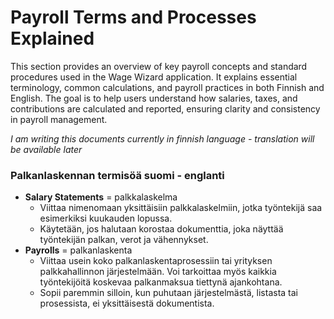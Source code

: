 # Payroll Terms and Processes Explained

This section provides an overview of key payroll concepts and standard procedures used in the Wage Wizard application. It explains essential terminology, common calculations, and payroll practices in both Finnish and English. The goal is to help users understand how salaries, taxes, and contributions are calculated and reported, ensuring clarity and consistency in payroll management.

*I am writing this documents currently in finnish language - translation will be available later*

### Palkanlaskennan termisöä suomi - englanti

- **Salary Statements** = palkkalaskelma
  - Viittaa nimenomaan yksittäisiin palkkalaskelmiin, jotka työntekijä saa esimerkiksi kuukauden lopussa.
  - Käytetään, jos halutaan korostaa dokumenttia, joka näyttää työntekijän palkan, verot ja vähennykset.
- **Payrolls** = palkanlaskenta
  - Viittaa usein koko palkanlaskentaprosessiin tai yrityksen palkkahallinnon järjestelmään. Voi tarkoittaa myös kaikkia työntekijöitä koskevaa palkanmaksua tiettynä ajankohtana.
  - Sopii paremmin silloin, kun puhutaan järjestelmästä, listasta tai prosessista, ei yksittäisestä dokumentista.
